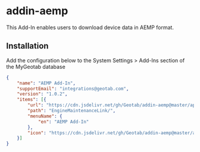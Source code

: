 # addin-aemp
This Add-In enables users to download device data in AEMP format.

## Installation
Add the configuration below to the System Settings > Add-Ins section of the MyGeotab database

```json
{
	"name": "AEMP Add-In",
	"supportEmail": "integrations@geotab.com",
	"version": "1.0.2",
	"items": [{
		"url": "https://cdn.jsdelivr.net/gh/Geotab/addin-aemp@master/app/AEMPFormat.html",
		"path": "EngineMaintenanceLink/",
		"menuName": {
			"en": "AEMP Add-In"
		},
		"icon": "https://cdn.jsdelivr.net/gh/Geotab/addin-aemp@master/app/images/icon.svg"
	}]
}
```